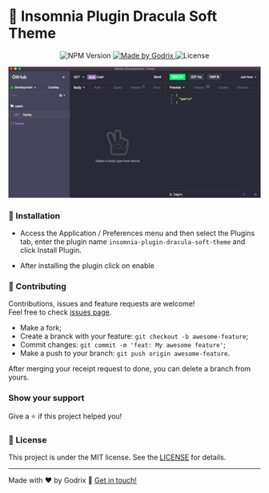 # 🧛 Insomnia Plugin Dracula Soft Theme

<p align="center">
<img alt="NPM Version" src="https://img.shields.io/npm/v/insomnia-plugin-dracula-soft-theme.svg">
  <a href="https://www.linkedin.com/in/carlosgodri/">
    <img alt="Made by Godrix" src="https://img.shields.io/badge/made%20by-Godrix-%2304D361">
  </a>
  <img alt="License" src="https://img.shields.io/badge/license-MIT-brightgreen">
</p>

<img src=".github/cover.png"/>

### 🚀 Installation

- Access the Application / Preferences menu and then select the Plugins tab, enter the plugin name `insomnia-plugin-dracula-soft-theme` and click Install Plugin.

- After installing the plugin click on enable


### 🤝 Contributing

Contributions, issues and feature requests are welcome!<br />Feel free to check [issues page](https://github.com/godrix/insomnia-plugin-dracula-soft-theme/issues).
- Make a fork;
- Create a branck with your feature: `git checkout -b awesome-feature`;
- Commit changes: `git commit -m 'feat: My awesome feature'`;
- Make a push to your branch: `git push origin awesome-feature`.

After merging your receipt request to done, you can delete a branch from yours.

### Show your support

Give a ⭐️ if this project helped you!

### :memo: License

This project is under the MIT license. See the [LICENSE](LICENSE.md) for details.

---

Made with ♥ by Godrix :wave: [Get in touch!](https://www.linkedin.com/in/carlosgodri/)